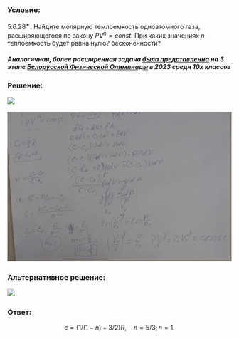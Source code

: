 ###  Условие: 

$5.6.28^{∗}.$ Найдите молярную темлоемкость одноатомного газа, расширяющегося по закону $P V^n = const$. При каких значениях $n$ теплоемкость будет равна нулю? бесконечности? 

#####  Аналогичная, более расширенная задача [была представленна](BelPhO.pdf) на 3 этапе [Белорусской Физической Олимпиады](https://belphol.github.io/) в 2023 среди 10х классов 

###  Решение: 

![](https://www.youtube.com/embed/1yFafyyJfQI) 

![|1602x1068, 67%](../../img/5.6.28/01.png) 

###  Альтернативное решение: 

![](https://www.youtube.com/embed/PcZECSECvEE) 

###  Ответ: 

$$
c=(1/(1-n)+3/2)R,\quad n=5/3;n=1.
$$